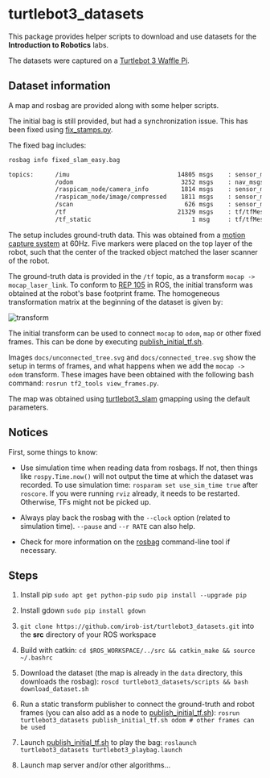 # turtlebot3_datasets

This package provides helper scripts to download and use datasets for the **Introduction to Robotics** labs.

The datasets were captured on a [Turtlebot 3 Waffle Pi](http://www.robotis.us/turtlebot-3-waffle-pi/).

## Dataset information

A map and rosbag are provided along with some helper scripts.

The initial bag is still provided, but had a synchronization issue. This has been fixed using [fix_stamps.py](scripts/fix_stamps.py).

The fixed bag includes:

```bash
rosbag info fixed_slam_easy.bag

topics:      /imu                              14805 msgs    : sensor_msgs/Imu            
             /odom                              3252 msgs    : nav_msgs/Odometry          
             /raspicam_node/camera_info         1814 msgs    : sensor_msgs/CameraInfo     
             /raspicam_node/image/compressed    1811 msgs    : sensor_msgs/CompressedImage
             /scan                               626 msgs    : sensor_msgs/LaserScan      
             /tf                               21329 msgs    : tf/tfMessage               
             /tf_static                            1 msg     : tf/tfMessage
```

The setup includes ground-truth data. This was obtained from a [motion capture system](http://welcome.isr.tecnico.ulisboa.pt/isrobonet/) at 60Hz. Five markers were placed on the top layer of the robot, such that the center of the tracked object matched the laser scanner of the robot.

The ground-truth data is provided in the `/tf` topic, as a transform `mocap -> mocap_laser_link`. To conform to [REP 105](http://www.ros.org/reps/rep-0105.html) in ROS, the initial transform was obtained at the robot's base footprint frame. The homogeneous transformation matrix at the beginning of the dataset is given by:

![transform](docs/gt_transform.svg)

The initial transform can be used to connect `mocap` to `odom`, `map` or other fixed frames. This can be done by executing [publish_initial_tf.sh](scripts/publish_initial_tf.sh).

Images `docs/unconnected_tree.svg` and `docs/connected_tree.svg` show the setup in terms of frames, and what happens when we add the `mocap -> odom` transform. These images have been obtained with the following bash command: `rosrun tf2_tools view_frames.py`.

The map was obtained using [turtlebot3\_slam](http://wiki.ros.org/turtlebot3_slam) gmapping using the default parameters.

## Notices

First, some things to know:

- Use simulation time when reading data from rosbags. If not, then things like `rospy.Time.now()` will not output the time at which the dataset was recorded. To use simulation time:
    `rosparam set use_sim_time true` after `roscore`. If you were running `rviz` already, it needs to be restarted. Otherwise, TFs might not be picked up.

- Always play back the rosbag with the `--clock` option (related to simulation time). `--pause` and `--r RATE` can also help.

- Check for more information on the [rosbag](http://wiki.ros.org/rosbag/Commandline) command-line tool if necessary.


## Steps

1. Install pip
    `sudo apt get python-pip`
    `sudo pip install --upgrade pip`

2. Install gdown
    `sudo pip install gdown`

3. `git clone https://github.com/irob-ist/turtlebot3_datasets.git` into the **src** directory of your ROS workspace

4. Build with catkin:
    `cd $ROS_WORKSPACE/../src && catkin_make && source ~/.bashrc`

5. Download the dataset (the map is already in the `data` directory, this downloads the rosbag):
    `roscd turtlebot3_datasets/scripts && bash download_dataset.sh`

6. Run a static transform publisher to connect the ground-truth and robot frames (you can also add as a node to [publish_initial_tf.sh](launch/turtlebot3_playbag.launch)):
    `rosrun turtlebot3_datasets publish_initial_tf.sh odom # other frames can be used`

7. Launch [publish_initial_tf.sh](launch/turtlebot3_playbag.launch) to play the bag:
    `roslaunch turtlebot3_datasets turtlebot3_playbag.launch`

8. Launch map server and/or other algorithms...
